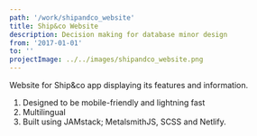 ```yaml
---
path: '/work/shipandco_website'
title: Ship&co Website
description: Decision making for database minor design
from: '2017-01-01'
to: ''
projectImage: ../../images/shipandco_website.png
---
```


Website for Ship&co app displaying its features and information.

1. Designed to be mobile-friendly and lightning fast
1. Multilingual
1. Built using JAMstack; MetalsmithJS, SCSS and Netlify.
